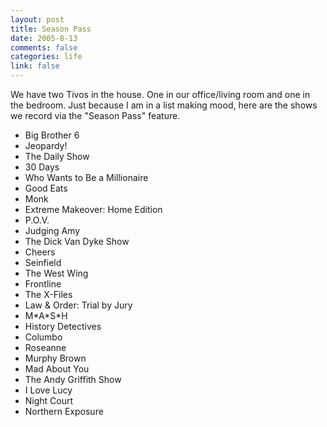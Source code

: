 ```yaml
--- 
layout: post
title: Season Pass
date: 2005-8-13
comments: false
categories: life
link: false
---
```

We have two Tivos in the house. One in our office/living room and one in the bedroom. Just because I am in a list making mood, here are the shows we record via the "Season Pass" feature.

<ul>
<li class="il">Big Brother 6 </li>
<li class="il">Jeopardy! </li>
<li class="il">The Daily Show </li>
<li class="il">30 Days </li>
<li class="il">Who Wants to Be a Millionaire </li>
<li class="il">Good Eats </li>
<li class="il">Monk </li>
<li class="il">Extreme Makeover: Home Edition </li>
<li class="il">P.O.V. </li>
<li class="il">Judging Amy </li>
<li class="il">The Dick Van Dyke Show </li>
<li class="il">Cheers </li>
<li class="il">Seinfield </li>
<li class="il">The West Wing </li>
<li class="il">Frontline </li>
<li class="il">The X-Files </li>
<li class="il">Law & Order: Trial by Jury </li>
<li class="il">M*A*S*H </li>
<li class="il">History Detectives </li>
<li class="il">Columbo </li>
<li class="il">Roseanne </li>
<li class="il">Murphy Brown </li>
<li class="il">Mad About You </li>
<li class="il">The Andy Griffith Show </li>
<li class="il">I Love Lucy </li>
<li class="il">Night Court </li>
<li class="il">Northern Exposure </li>
</ul>
